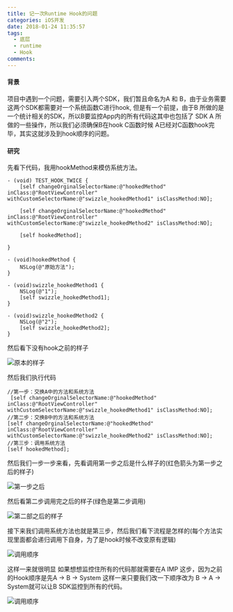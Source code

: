 ```yaml
---
title: 记一次Runtime Hook的问题
categories: iOS开发
date: 2018-01-24 11:35:57
tags:
  - 底层
  - runtime
  - Hook
comments:
---
```

#### 背景
项目中遇到一个问题，需要引入两个SDK，我们暂且命名为A 和 B，由于业务需要这两个SDK都需要对一个系统函数C进行hook, 但是有一个前提，由于B 所做的是一个统计相关的SDK，所以B要监控App内的所有代码这其中也包括了 SDK A 所做的一些操作，所以我们必须确保B在hook C函数时候  A已经对C函数hook完毕，其实这就涉及到hook顺序的问题。
<!--more-->
#### 研究
先看下代码，我用hookMethod来模仿系统方法。
```
- (void) TEST_HOOK_TWICE {
    [self changeOrginalSelectorName:@"hookedMethod" inClass:@"RootViewController" withCustomSelectorName:@"swizzle_hookedMethod1" isClassMethod:NO];

    [self changeOrginalSelectorName:@"hookedMethod" inClass:@"RootViewController" withCustomSelectorName:@"swizzle_hookedMethod2" isClassMethod:NO];

    [self hookedMethod];

}

- (void)hookedMethod {
    NSLog(@"原始方法");
}

- (void)swizzle_hookedMethod1 {
    NSLog(@"1");
    [self swizzle_hookedMethod1];
}

- (void)swizzle_hookedMethod2 {
    NSLog(@"2");
    [self swizzle_hookedMethod2];
}
```
然后看下没有hook之前的样子


![原本的样子](https://ws2.sinaimg.cn/large/006tNc79gy1fo6ll1zt21j30j80jk3zc.jpg)


然后我们执行代码
```
//第一步：交换A中的方法和系统方法
 [self changeOrginalSelectorName:@"hookedMethod" inClass:@"RootViewController" withCustomSelectorName:@"swizzle_hookedMethod1" isClassMethod:NO];
//第二步：交换B中的方法和系统方法
[self changeOrginalSelectorName:@"hookedMethod" inClass:@"RootViewController" withCustomSelectorName:@"swizzle_hookedMethod2" isClassMethod:NO];
//第三步：调用系统方法
[self hookedMethod];
```
然后我们一步一步来看，先看调用第一步之后是什么样子的(红色箭头为第一步之后的样子)

![第一步之后](https://ws3.sinaimg.cn/large/006tNc79gy1fo6llhzf0uj30ki0k2q3z.jpg)

然后看第二步调用完之后的样子(绿色是第二步调用)

![第二部之后的样子](https://ws2.sinaimg.cn/large/006tNc79gy1fo6lm7mfshj30jo0iu75m.jpg)

接下来我们调用系统方法也就是第三步，然后我们看下流程是怎样的(每个方法实现里面都会递归调用下自身，为了是hook时候不改变原有逻辑)

![调用顺序](https://ws3.sinaimg.cn/large/006tNc79gy1fo6lmi43vmj30yg03v756.jpg)

这样一来就很明显 如果想想监控住所有的代码那就需要在A IMP 这步，因为之前的Hook顺序是先A -> B -> System 这样一来只要我们改一下顺序改为 B -> A -> System就可以让B SDK监控到所有的代码。

![调用顺序](https://ws4.sinaimg.cn/large/006tNc79gy1fo6ln0wmlyj30yg07ign0.jpg)
